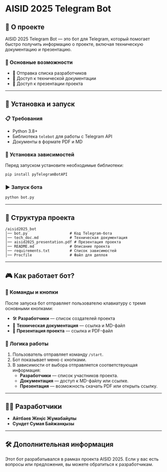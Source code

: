 # AISID 2025 Telegram Bot

## 📌 О проекте
AISID 2025 Telegram Bot — это бот для Telegram, который помогает быстро получить информацию о проекте, включая техническую документацию и презентацию.

### 🔹 Основные возможности
- 📌 Отправка списка разработчиков
- 📄 Доступ к технической документации
- 🎥 Доступ к презентации проекта

---

## 🚀 Установка и запуск
### 📋 Требования
- Python 3.8+
- Библиотека `telebot` для работы с Telegram API
- Документы в формате PDF и MD

### 🔧 Установка зависимостей
Перед запуском установите необходимые библиотеки:
```bash
pip install pyTelegramBotAPI
```

### ▶️ Запуск бота
```bash
python bot.py
```

---

## 📂 Структура проекта
```
/aisid2025_bot
│── bot.py                   # Код Telegram-бота
│── tech_doc.md              # Техническая документация
│── aisid2025_presentation.pdf # Презентация проекта
│── README.md                # Описание проекта
│── requirements.txt         # Список зависимостей
│── Procfile                 # Файл для деплоя
```

---

## 🎮 Как работает бот?
### 📲 Команды и кнопки
После запуска бот отправляет пользователю клавиатуру с тремя основными кнопками:

- 🛠 **Разработчики** — список создателей проекта
- 📄 **Техническая документация** — ссылка и MD-файл
- 🎥 **Презентация проекта** — ссылка и PDF-файл

### 🔄 Логика работы
1. Пользователь отправляет команду `/start`.
2. Бот показывает меню с кнопками.
3. В зависимости от выбора отправляется соответствующая информация:
   - **Разработчики** — список участников проекта.
   - **Документация** — доступ к MD-файлу или ссылке.
   - **Презентация** — возможность скачать PDF или открыть ссылку.

---

## 👨‍💻 Разработчики
- **Айтбаев Жеңіс Жұмабайұлы**
- **Сундет Сумая Байжанқызы**

---

## 🛠 Дополнительная информация
Этот бот разрабатывался в рамках проекта AISID 2025. Если у вас есть вопросы или предложения, вы можете обратиться к разработчикам.

